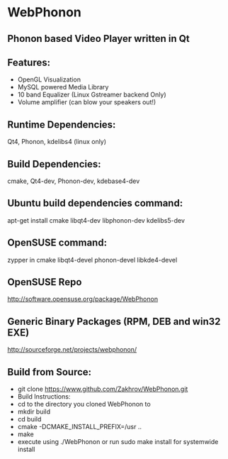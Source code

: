 WebPhonon
=========

Phonon based Video Player written in Qt
----------------------------------------------- 


## Features:
* OpenGL Visualization
* MySQL powered Media Library
* 10 band Equalizer (Linux Gstreamer backend Only)
* Volume amplifier (can blow your speakers out!)


## Runtime Dependencies: 
Qt4, Phonon, kdelibs4 (linux only)
## Build Dependencies: 
cmake, Qt4-dev, Phonon-dev, kdebase4-dev
## Ubuntu build dependencies command:
apt-get install cmake libqt4-dev libphonon-dev kdelibs5-dev
## OpenSUSE command:
zypper in cmake libqt4-devel phonon-devel libkde4-devel

## OpenSUSE Repo
http://software.opensuse.org/package/WebPhonon

## Generic Binary Packages (RPM, DEB and win32 EXE)
http://sourceforge.net/projects/webphonon/

## Build from Source:
* git clone https://www.github.com/Zakhrov/WebPhonon.git
* Build Instructions:
* cd to the directory you cloned WebPhonon to
* mkdir build
* cd build
* cmake -DCMAKE_INSTALL_PREFIX=/usr ..
* make
* execute using ./WebPhonon or run sudo make install for systemwide install
